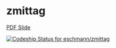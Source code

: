 zmittag
=======

[PDF Slide](https://drive.google.com/file/d/0B2TFvjKA6V69dC1KVUEzS3hPaUU/view?usp=sharing)



[ ![Codeship Status for eschmann/zmittag](https://codeship.io/projects/62518030-3b83-0132-01f2-7235cdea93e5/status)](https://codeship.io/projects/42685)
